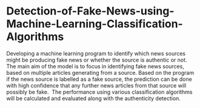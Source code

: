 # Detection-of-Fake-News-using-Machine-Learning-Classification-Algorithms

Developing a machine learning program to identify which news sources might be producing fake news or whether the source is authentic or not. 
The main aim of the model is to focus in identifying fake news sources, based on multiple articles generating from a source. 
Based on the program if the news source is labelled as a fake source, the prediction can be done with high confidence that any further news articles from that source will possibly be fake. 
The performance using various classification algorithms will be calculated and evaluated along with the authenticity detection.
